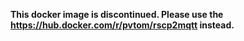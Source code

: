 **This docker image is discontinued. Please use the https://hub.docker.com/r/pvtom/rscp2mqtt instead.**
